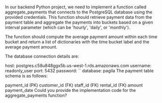 In our backend Python project, we need to implement a function called aggregate_payments that connects to the PostgreSQL database using the provided credentials. This function should retrieve payment data from the payment table and aggregate the payments into buckets based on a given interval parameter (which can be 'hourly', 'daily', or 'monthly').

The function should compute the average payment amount within each time bucket and return a list of dictionaries with the time bucket label and the average payment amount.

The database connection details are:

host: postgres.c58u848ggx5b.us-west-1.rds.amazonaws.com
username: readonly_user
port: 5432
password: ``
database: pagila
The payment table schema is as follows:

payment_id (PK)
customer_id (FK)
staff_id (FK)
rental_id (FK)
amount
payment_date
Could you provide the implementation code for the aggregate_payments function?